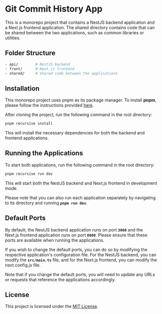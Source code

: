 # Git Commit History App

This is a monorepo project that contains a NestJS backend application and a Next.js frontend application. The shared directory contains code that can be shared between the two applications, such as common libraries or utilities.

## Folder Structure

```bash
- api/        # NestJS backend
- front/      # Next.js frontend
- shared/     # Shared code between the applications
```

## Installation

This monorepo project uses pnpm as its package manager. To install **pnpm**, please follow the instructions provided [here](https://pnpm.io/installation).

After cloning the project, run the following command in the root directory:

```bash
pnpm recursive install
```

This will install the necessary dependencies for both the backend and frontend applications.

## Running the Applications

To start both applications, run the following command in the root directory:

```bash
pnpm recursive run dev
```

This will start both the NestJS backend and Next.js frontend in development mode.

Please note that you can also run each application separately by navigating to its directory and running **`pnpm run dev`**.

## Default Ports

By default, the NestJS backend application runs on port **`3000`** and the Next.js frontend application runs on port **`8080`**. Please ensure that these ports are available when running the applications.

If you wish to change the default ports, you can do so by modifying the respective application's configuration file. For the NestJS backend, you can modify the **`src/main.ts`** file, and for the Next.js frontend, you can modify the next.config.js file.

Note that if you change the default ports, you will need to update any URLs or requests that reference the applications accordingly.

## License

This project is licensed under the [MIT License](https://opensource.org/licenses/MIT).
